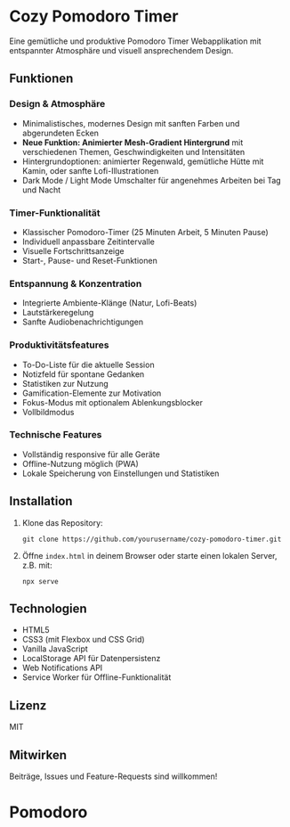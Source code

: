 # Cozy Pomodoro Timer

Eine gemütliche und produktive Pomodoro Timer Webapplikation mit entspannter Atmosphäre und visuell ansprechendem Design.

## Funktionen

### Design & Atmosphäre
- Minimalistisches, modernes Design mit sanften Farben und abgerundeten Ecken
- **Neue Funktion: Animierter Mesh-Gradient Hintergrund** mit verschiedenen Themen, Geschwindigkeiten und Intensitäten
- Hintergrundoptionen: animierter Regenwald, gemütliche Hütte mit Kamin, oder sanfte Lofi-Illustrationen
- Dark Mode / Light Mode Umschalter für angenehmes Arbeiten bei Tag und Nacht

### Timer-Funktionalität
- Klassischer Pomodoro-Timer (25 Minuten Arbeit, 5 Minuten Pause)
- Individuell anpassbare Zeitintervalle
- Visuelle Fortschrittsanzeige
- Start-, Pause- und Reset-Funktionen

### Entspannung & Konzentration
- Integrierte Ambiente-Klänge (Natur, Lofi-Beats)
- Lautstärkeregelung
- Sanfte Audiobenachrichtigungen

### Produktivitätsfeatures
- To-Do-Liste für die aktuelle Session
- Notizfeld für spontane Gedanken
- Statistiken zur Nutzung
- Gamification-Elemente zur Motivation
- Fokus-Modus mit optionalem Ablenkungsblocker
- Vollbildmodus

### Technische Features
- Vollständig responsive für alle Geräte
- Offline-Nutzung möglich (PWA)
- Lokale Speicherung von Einstellungen und Statistiken

## Installation

1. Klone das Repository:
   ```
   git clone https://github.com/yourusername/cozy-pomodoro-timer.git
   ```

2. Öffne `index.html` in deinem Browser oder starte einen lokalen Server, z.B. mit:
   ```
   npx serve
   ```

## Technologien

- HTML5
- CSS3 (mit Flexbox und CSS Grid)
- Vanilla JavaScript
- LocalStorage API für Datenpersistenz
- Web Notifications API
- Service Worker für Offline-Funktionalität

## Lizenz

MIT

## Mitwirken

Beiträge, Issues und Feature-Requests sind willkommen!
# Pomodoro
